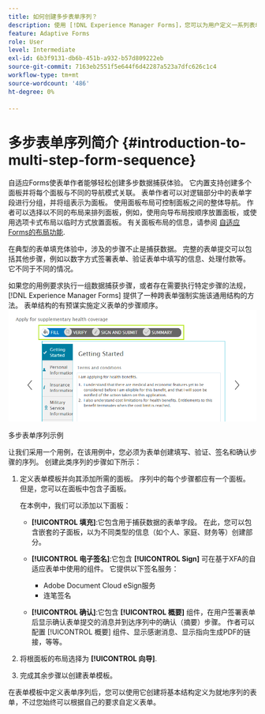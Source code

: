 ```yaml
---
title: 如何创建多步表单序列？
description: 使用 [!DNL Experience Manager Forms]，您可以为用户定义一系列表单面板以导航和填写自适应表单。 以用例方法为例，深入挖掘多步表单序列。
feature: Adaptive Forms
role: User
level: Intermediate
exl-id: 6b3f9131-db6b-451b-a932-b57d809222eb
source-git-commit: 7163eb2551f5e644f6d42287a523a7dfc626c1c4
workflow-type: tm+mt
source-wordcount: '486'
ht-degree: 0%

---
```


# 多步表单序列简介 {#introduction-to-multi-step-form-sequence}

自适应Forms使表单作者能够轻松创建多步数据捕获体验。 它内置支持创建多个面板并将每个面板与不同的导航模式关联。 表单作者可以对逻辑部分中的表单字段进行分组，并将组表示为面板。 使用面板布局可控制面板之间的整体导航。 作者可以选择以不同的布局来排列面板，例如，使用向导布局按顺序放置面板，或使用选项卡式布局以临时方式放置面板。 有关面板布局的信息，请参阅 [自适应Forms的布局功能](layout-capabilities-adaptive-forms.md).

在典型的表单填充体验中，涉及的步骤不止是捕获数据。 完整的表单提交可以包括其他步骤，例如以数字方式签署表单、验证表单中填写的信息、处理付款等。 它不同于不同的情况。

如果您的用例要求执行一组数据捕获步骤，或者存在需要执行特定步骤的法规， [!DNL Experience Manager Forms] 提供了一种跨表单强制实施该通用结构的方法。 表单结构的有预谋实施定义表单的步骤顺序。 ![多步表单序列示例](assets/formpipeline.png)

多步表单序列示例

让我们采用一个用例，在该用例中，您必须为表单创建填写、验证、签名和确认步骤的序列。 创建此类序列的步骤如下所示：

1. 定义表单模板并向其添加所需的面板。 序列中的每个步骤都应有一个面板。 但是，您可以在面板中包含子面板。

   在本例中，我们可以添加以下面板：

   * **[!UICONTROL 填充]**:它包含用于捕获数据的表单字段。 在此，您可以包含嵌套的子面板，以为不同类型的信息（如个人、家庭、财务等）创建部分。

   <!--* **[!UICONTROL Verify]**: It contains the **[!UICONTROL Verify]** component that can be used in an XFA-based Adaptive Form. It displays the information captured in the Fill panel in read-only mode for verification.-->


   * **[!UICONTROL 电子签名]**:它包含 **[!UICONTROL Sign]** 可在基于XFA的自适应表单中使用的组件。 它提供以下签名服务：

      * Adobe Document Cloud eSign服务
      * 连笔签名
   * **[!UICONTROL 确认]**:它包含 **[!UICONTROL 概要]** 组件，在用户签署表单后显示确认表单提交的消息并到达序列中的确认（摘要）步骤。 作者可以配置 [!UICONTROL 概要] 组件、显示感谢消息、显示指向生成PDF的链接，等等。



1. 将根面板的布局选择为 **[!UICONTROL 向导]**.
1. 完成其余步骤以创建表单模板。 <!-- For more information, see [Creating a custom Adaptive Form template](custom-adaptive-forms-templates.md). -->

在表单模板中定义表单序列后，您可以使用它创建将基本结构定义为就地序列的表单，不过您始终可以根据自己的要求自定义表单。
